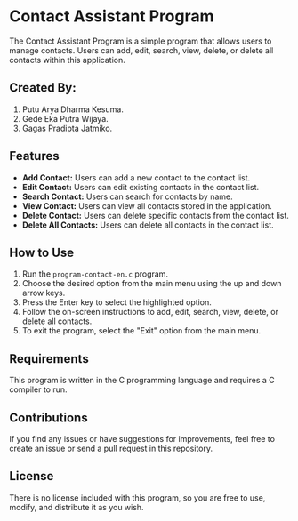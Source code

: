 # Contact Assistant Program

The Contact Assistant Program is a simple program that allows users to manage contacts. Users can add, edit, search, view, delete, or delete all contacts within this application.

## Created By:
1. Putu Arya Dharma Kesuma.
2. Gede Eka Putra Wijaya.
3. Gagas Pradipta Jatmiko.

## Features

- **Add Contact:** Users can add a new contact to the contact list.
- **Edit Contact:** Users can edit existing contacts in the contact list.
- **Search Contact:** Users can search for contacts by name.
- **View Contact:** Users can view all contacts stored in the application.
- **Delete Contact:** Users can delete specific contacts from the contact list.
- **Delete All Contacts:** Users can delete all contacts in the contact list.

## How to Use

1. Run the `program-contact-en.c` program.
2. Choose the desired option from the main menu using the up and down arrow keys.
3. Press the Enter key to select the highlighted option.
4. Follow the on-screen instructions to add, edit, search, view, delete, or delete all contacts.
5. To exit the program, select the "Exit" option from the main menu.

## Requirements

This program is written in the C programming language and requires a C compiler to run.

## Contributions

If you find any issues or have suggestions for improvements, feel free to create an issue or send a pull request in this repository.

## License

There is no license included with this program, so you are free to use, modify, and distribute it as you wish.
